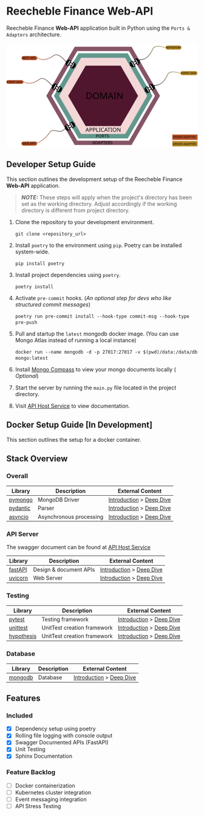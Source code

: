 # Reecheble Finance Web-API


Reecheble Finance **Web-API** application built in Python using the
`Ports & Adapters` architecture.

<img src="./assets/application_architecture.svg" alt="Microservice Architecture">

## Developer Setup Guide

This section outlines the development setup of the Reecheble Finance **Web-API** application.
> **_NOTE:_** These steps will apply when the project's directory has been set as
> the working directory. Adjust accordingly if the working directory is different
> from project directory.


1. Clone the repository to your development environment.
   ```
   git clone <repository_url>
   ```
2. Install `poetry` to the environment using `pip`. Poetry can be installed system-wide.
   ```
   pip install poetry
   ```
3. Install project dependencies using `poetry`.
   ```
   poetry install
   ```
4. Activate `pre-commit` hooks. (*An optional step for devs who like structured commit messages*)
   ```
   poetry run pre-commit install --hook-type commit-msg --hook-type pre-push
   ```
5. Pull and startup the `latest` mongodb docker image. (You can use Mongo Atlas instead of running a local instance)
   ```
   docker run --name mongodb -d -p 27017:27017 -v $(pwd)/data:/data/db mongo:latest
   ```
6. Install [Mongo Compass](https://www.mongodb.com/docs/compass/current/install/) to view your mongo documents locally (
   *Optional*)
7. Start the server by running the `main.py` file located in the project directory.

8. Visit [API Host Service](http://0.0.0.0:8000/latest/docs) to view documentation.

## Docker Setup Guide [In Development]

This section outlines the setup for a docker container.

## Stack Overview

### Overall

| Library      | Description             | External Content                                                                                                             |
|--------------|-------------------------|------------------------------------------------------------------------------------------------------------------------------|
| [pymongo]()  | MongoDB Driver          | [Introduction](https://pymongo.readthedocs.io/en/stable/) > [Deep Dive](https://pymongo.readthedocs.io/en/stable/)           |
| [pydantic]() | Parser                  | [Introduction](https://docs.pydantic.dev/latest/) > [Deep Dive](https://docs.pydantic.dev/latest/)                           |
| [asyncio]()  | Asynchronous processing | [Introduction](https://docs.python.org/3/library/asyncio.html) > [Deep Dive](https://docs.python.org/3/library/asyncio.html) |

### API Server
The swagger document can be found at [API Host Service](http://0.0.0.0:8000/latest/docs)

| Library                                 | Description            | External Content                                                                                                                                                         |
|-----------------------------------------|------------------------|--------------------------------------------------------------------------------------------------------------------------------------------------------------------------|
| [fastAPI](https://fastapi.tiangolo.com) | Design & document APIs | [Introduction](https://blog.devgenius.io/brief-introduction-to-fastapi-d6f25793b11a) > [Deep Dive](https://blog.devgenius.io/brief-introduction-to-fastapi-d6f25793b11a) |
| [uvicorn](https://www.uvicorn.org/)     | Web Server             | [Introduction](https://www.uvicorn.org/) > [Deep Dive](https://www.uvicorn.org/)                                                                                         |

### Testing
| Library                                                              | Description                 | External Content                                                                                                                                     |
|----------------------------------------------------------------------|-----------------------------|------------------------------------------------------------------------------------------------------------------------------------------------------|
| [pytest](https://docs.pytest.org/en/7.1.x/index.html)                | Testing framework           | [Introduction](https://docs.pytest.org/en/7.1.x/getting-started.html) > [Deep Dive](https://docs.pytest.org/en/7.1.x/reference/reference.html)       |
| [unittest](https://docs.python.org/3/library/unittest.html)          | UnitTest creation framework | [Introduction](https://docs.python.org/3/library/unittest.html) > [Deep Dive](https://docs.python.org/3/library/unittest.html)                       |
| [hypothesis](https://hypothesis.readthedocs.io/en/latest/index.html) | UnitTest creation framework | [Introduction](https://hypothesis.readthedocs.io/en/latest/quickstart.html) > [Deep Dive](https://hypothesis.readthedocs.io/en/latest/settings.html) |

### Database

| Library     | Description | External Content                                                                 |
|-------------|-------------|----------------------------------------------------------------------------------|
| [mongodb]() | Database    | [Introduction](https://www.mongodb.com/) > [Deep Dive](https://www.mongodb.com/) |

## Features

### Included
- [X] Dependency setup using poetry
- [X] Rolling file logging with console output
- [X] Swagger Documented APIs (FastAPI)
- [x] Unit Testing
- [x] Sphinx Documentation

### Feature Backlog

- [ ] Docker containerization
- [ ] Kubernetes cluster integration
- [ ] Event messaging integration
- [ ] API Stress Testing
